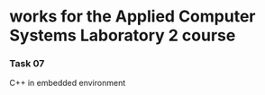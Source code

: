 # works for the Applied Computer Systems Laboratory 2 course

### Task 07  
C++ in embedded environment  


